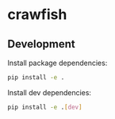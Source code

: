 # crawfish

## Development

Install package dependencies:

```bash
pip install -e .
```

Install dev dependencies:

```bash
pip install -e .[dev]
```
